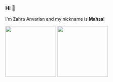 ### Hi 👋

I'm Zahra Anvarian and my nickname is <b>Mahsa</b>!

<img style="height: 10rem" src="https://github-readme-stats.vercel.app/api?username=mahsawz&theme=prussian&show_icons=true&include_all_commits=true&hide_border=true"> <img style="height: 10rem" src="https://github-readme-stats.vercel.app/api/top-langs/?username=mahsawz&layout=compact&theme=prussian&hide_border=true">
